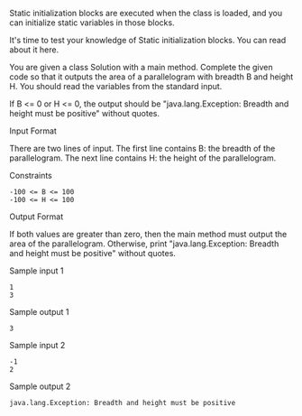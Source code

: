 Static initialization blocks are executed when the class is loaded, and you can initialize static variables in those blocks.

It's time to test your knowledge of Static initialization blocks. You can read about it here.

You are given a class Solution with a main method. Complete the given code so that it outputs the area of a parallelogram with breadth B and height H. You should read the variables from the standard input.

If B <= 0 or H <= 0, the output should be "java.lang.Exception: Breadth and height must be positive" without quotes.

Input Format

There are two lines of input. The first line contains B: the breadth of the parallelogram. The next line contains H: the height of the parallelogram.

Constraints

    -100 <= B <= 100
    -100 <= H <= 100

Output Format

If both values are greater than zero, then the main method must output the area of the parallelogram. Otherwise, print "java.lang.Exception: Breadth and height must be positive" without quotes.

Sample input 1

    1
    3

Sample output 1

    3

Sample input 2

    -1
    2

Sample output 2

    java.lang.Exception: Breadth and height must be positive
